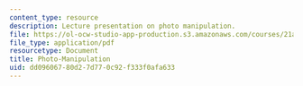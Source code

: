 ```yaml
---
content_type: resource
description: Lecture presentation on photo manipulation.
file: https://ol-ocw-studio-app-production.s3.amazonaws.com/courses/21a-348-photography-and-truth-spring-2008/dd09606780d27d770c92f333f0afa633_MIT21A_348S08_manipulation.pdf
file_type: application/pdf
resourcetype: Document
title: Photo-Manipulation
uid: dd096067-80d2-7d77-0c92-f333f0afa633
---
```


